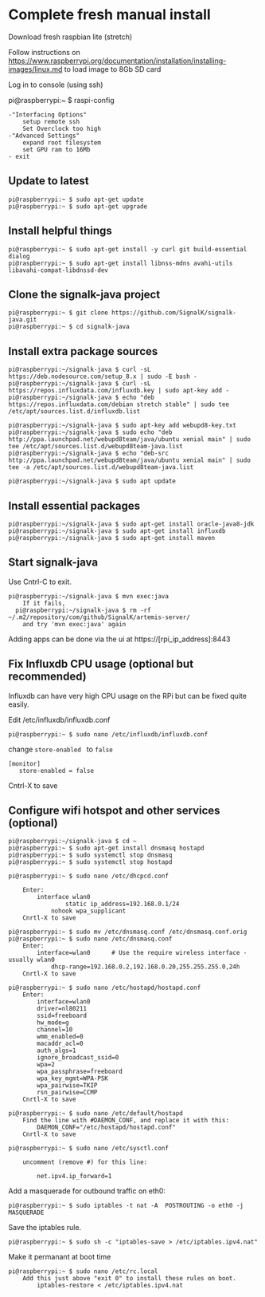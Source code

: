 Complete fresh manual install
=============================

Download fresh raspbian lite (stretch)

Follow instructions on https://www.raspberrypi.org/documentation/installation/installing-images/linux.md to load image to 8Gb SD card

Log in to console (using ssh)

pi@raspberrypi:~ $ raspi-config

	-"Interfacing Options" 
		setup remote ssh
		Set Overclock too high
	-"Advanced Settings"
		expand root filesystem
		set GPU ram to 16Mb
	- exit
	
Update to latest
----------------
```
pi@raspberrypi:~ $ sudo apt-get update
pi@raspberrypi:~ $ sudo apt-get upgrade
```

Install helpful things
----------------------
```
pi@raspberrypi:~ $ sudo apt-get install -y curl git build-essential dialog
pi@raspberrypi:~ $ sudo apt-get install libnss-mdns avahi-utils libavahi-compat-libdnssd-dev
```
Clone the signalk-java project
------------------------------
```
pi@raspberrypi:~ $ git clone https://github.com/SignalK/signalk-java.git
pi@raspberrypi:~ $ cd signalk-java
```

Install extra package sources
--------------------------
```
pi@raspberrypi:~/signalk-java $ curl -sL https://deb.nodesource.com/setup_8.x | sudo -E bash -
pi@raspberrypi:~/signalk-java $ curl -sL https://repos.influxdata.com/influxdb.key | sudo apt-key add -
pi@raspberrypi:~/signalk-java $ echo "deb https://repos.influxdata.com/debian stretch stable" | sudo tee /etc/apt/sources.list.d/influxdb.list

pi@raspberrypi:~/signalk-java $ sudo apt-key add webupd8-key.txt 
pi@raspberrypi:~/signalk-java $ sudo echo "deb http://ppa.launchpad.net/webupd8team/java/ubuntu xenial main" | sudo tee /etc/apt/sources.list.d/webupd8team-java.list
pi@raspberrypi:~/signalk-java $ echo "deb-src http://ppa.launchpad.net/webupd8team/java/ubuntu xenial main" | sudo tee -a /etc/apt/sources.list.d/webupd8team-java.list

pi@raspberrypi:~/signalk-java $ sudo apt update
```

Install essential packages
--------------------------
```
pi@raspberrypi:~/signalk-java $ sudo apt-get install oracle-java8-jdk
pi@raspberrypi:~/signalk-java $ sudo apt-get install influxdb
pi@raspberrypi:~/signalk-java $ sudo apt-get install maven

```

Start signalk-java
--------------------
Use Cntrl-C to exit.
```
pi@raspberrypi:~/signalk-java $ mvn exec:java
	If it fails,
  pi@raspberrypi:~/signalk-java $ rm -rf ~/.m2/repository/com/github/SignalK/artemis-server/
	and try 'mvn exec:java' again
```
Adding apps can be done via the ui at https://[rpi_ip_address]:8443

Fix Influxdb CPU usage (optional but recommended)
----------------------
Influxdb can have very high CPU usage on the RPi but can be fixed quite easily.

Edit /etc/influxdb/influxdb.conf
```
pi@raspberrypi:~ $ sudo nano /etc/influxdb/influxdb.conf
```
change `store-enabled ` to `false` 
```
[monitor]
   store-enabled = false
```
Cntrl-X to save

Configure wifi hotspot and other services (optional)
------------------
```
pi@raspberrypi:~/signalk-java $ cd ~
pi@raspberrypi:~ $ sudo apt-get install dnsmasq hostapd
pi@raspberrypi:~ $ sudo systemctl stop dnsmasq
pi@raspberrypi:~ $ sudo systemctl stop hostapd

pi@raspberrypi:~ $ sudo nano /etc/dhcpcd.conf

	Enter:
		interface wlan0
				static ip_address=192.168.0.1/24
			nohook wpa_supplicant
	Cnrtl-X to save

pi@raspberrypi:~ $ sudo mv /etc/dnsmasq.conf /etc/dnsmasq.conf.orig  
pi@raspberrypi:~ $ sudo nano /etc/dnsmasq.conf
	Enter:
		interface=wlan0      # Use the require wireless interface - usually wlan0
			dhcp-range=192.168.0.2,192.168.0.20,255.255.255.0,24h
	Cnrtl-X to save

pi@raspberrypi:~ $ sudo nano /etc/hostapd/hostapd.conf
	Enter:
		interface=wlan0
		driver=nl80211
		ssid=freeboard
		hw_mode=g
		channel=10
		wmm_enabled=0
		macaddr_acl=0
		auth_algs=1
		ignore_broadcast_ssid=0
		wpa=2
		wpa_passphrase=freeboard
		wpa_key_mgmt=WPA-PSK
		wpa_pairwise=TKIP
		rsn_pairwise=CCMP
	Cnrtl-X to save

pi@raspberrypi:~ $ sudo nano /etc/default/hostapd
	Find the line with #DAEMON_CONF, and replace it with this:
		DAEMON_CONF="/etc/hostapd/hostapd.conf"
	Cnrtl-X to save

pi@raspberrypi:~ $ sudo nano /etc/sysctl.conf 

	uncomment (remove #) for this line:

		net.ipv4.ip_forward=1
```

Add a masquerade for outbound traffic on eth0:
```
pi@raspberrypi:~ $ sudo iptables -t nat -A  POSTROUTING -o eth0 -j MASQUERADE
```
Save the iptables rule.
```
pi@raspberrypi:~ $ sudo sh -c "iptables-save > /etc/iptables.ipv4.nat"
```
Make it permanant at boot time
```
pi@raspberrypi:~ $ sudo nano /etc/rc.local
	Add this just above "exit 0" to install these rules on boot.
		iptables-restore < /etc/iptables.ipv4.nat
```

